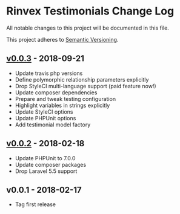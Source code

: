 # Rinvex Testimonials Change Log

All notable changes to this project will be documented in this file.

This project adheres to [Semantic Versioning](CONTRIBUTING.md).


## [v0.0.3] - 2018-09-21
- Update travis php versions
- Define polymorphic relationship parameters explicitly
- Drop StyleCI multi-language support (paid feature now!)
- Update composer dependencies
- Prepare and tweak testing configuration
- Highlight variables in strings explicitly
- Update StyleCI options
- Update PHPUnit options
- Add testimonial model factory

## [v0.0.2] - 2018-02-18
- Update PHPUnit to 7.0.0
- Update composer packages
- Drop Laravel 5.5 support

## v0.0.1 - 2018-02-17
- Tag first release

[v0.0.3]: https://github.com/rinvex/testimonials/compare/v0.0.2...v0.0.3
[v0.0.2]: https://github.com/rinvex/testimonials/compare/v0.0.1...v0.0.2
